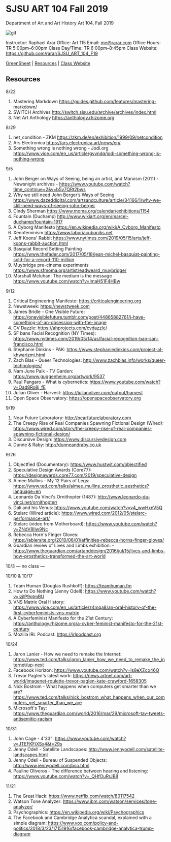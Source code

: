 **SJSU ART 104 Fall 2019**
======================
Department of Art and Art History
Art 104, Fall 2019

![gif](https://media.giphy.com/media/3xz2BXTRi2h8upl7dm/giphy.gif)

Instructor: Raphael Arar
Office: Art 115
Email: me@rarar.com
Office Hours: TR 5:00pm–6:00pm
Class Day/Time: TR 6:00pm–8:45pm
Class Website: https://github.com/rarar/SJSU_ART_104_F19

[GreenSheet](https://github.com/rarar/SJSU_ART_104_F19/blob/master/greensheet.md)
| [Resources](https://github.com/rarar/SJSU_ART_104_S18/blob/master/resources.md)
| [Class Website](https://github.com/rarar/SJSU_ART_104_F19)

Resources
---------
8/22
1. Mastering Markdown https://guides.github.com/features/mastering-markdown/
2. SWITCH Archives http://switch.sjsu.edu/archive/archives/index.html
3. Net Art Anthology https://anthology.rhizome.org

8/29
1. net_condition - ZKM https://zkm.de/en/exhibition/1999/09/netcondition
2. Ars Electronica https://ars.electronica.art/news/en/
3. Something wrong is nothing wrong - Jodi.org https://www.vice.com/en_us/article/gvvndq/jodi-something-wrong-is-nothing-wrong

9/5
1. John Berger on Ways of Seeing, being an artist, and Marxism (2011) - Newsnight archives - https://www.youtube.com/watch?time_continue=2&v=b5y7QRt2bws
2. Why we still need John Berger’s Ways of Seeing https://www.dazeddigital.com/artsandculture/article/34166/1/why-we-still-need-ways-of-seeing-john-berger
3. Cindy Sherman https://www.moma.org/calendar/exhibitions/1154
4. Fountain (Duchamp) http://www.wikiart.org/en/marcel-duchamp/fountain-1917
5. A Cyborg Manifesto https://en.wikipedia.org/wiki/A_Cyborg_Manifesto
6. Xenofeminism https://www.laboriacuboniks.net
7. Jeff Koons' Rabbit https://www.nytimes.com/2019/05/15/arts/jeff-koons-rabbit-auction.html
8. Basquiat Record Setting Painting https://www.thefader.com/2017/05/18/jean-michel-basquiat-painting-sold-for-a-record-110-million
9. Muybridge pre-cinema experiments https://www.sfmoma.org/artist/eadweard_muybridge/
10. Marshall Mcluhan: The medium is the message https://www.youtube.com/watch?v=ImaH51F4HBw

9/12
1. Critical Engineering Manifesto: https://criticalengineering.org
2. Newstweek: https://newstweek.com
3. James Bridle - One Visible Future: https://onevisiblefuture.tumblr.com/post/44865882761/i-have-something-of-an-obsession-with-the-image
4. CV Dazzle: https://ahprojects.com/cvdazzle/
5. SF bans Facial Recognition (NY Times): https://www.nytimes.com/2019/05/14/us/facial-recognition-ban-san-francisco.html
6. Stephanie Dinkins - PAK: https://www.stephaniedinkins.com/project-al-khwarizmi.html
7. Zach Blas - Queer Technologies: http://www.zachblas.info/works/queer-technologies/
8. Nam June Paik - TV Garden: https://www.guggenheim.org/artwork/9537
9. Paul Pangaro - What is cybernetics: https://www.youtube.com/watch?v=Oad8Ro8j_fE
10. Julian Oliver - Harvest: https://julianoliver.com/output/harvest
11. Open Space Observatory: https://openspaceobservatory.org

9/19
1. Near Future Laboratory: http://nearfuturelaboratory.com
2. The Creepy Rise of Real Companies Spawning Fictional Design (Wired): https://www.wired.com/story/the-creepy-rise-of-real-companies-spawning-fictional-design/
3. Discursive Design: https://www.discursivedesign.com
4. Dunne & Raby: http://dunneandraby.co.uk

9/26
1. Objectfied (Documentary): https://www.hustwit.com/objectified
2. Speculative Design Awards (Core77): https://designawards.core77.com/2019/speculative-design
3. Aimee Mullins - My 12 Pairs of Legs: https://www.ted.com/talks/aimee_mullins_prosthetic_aesthetics?language=en
4. Leonardo Da Vinci's Ornithopter (1487): http://www.leonardo-da-vinci.net/ornithopter/
5. Dali and his Venus: https://www.youtube.com/watch?v=v4_wwHxnV5Q
6. Stelarc (Wired article): https://www.wired.com/2012/05/stelarc-performance-art/
7. Stelarc (video from Motherboard): https://www.youtube.com/watch?v=ZNdV8Ilw9Nc
8. Rebecca Horn's Finger Gloves: https://ablersite.org/2010/06/01/affinities-rebecca-horns-finger-gloves/
9. Guardian review of Lives and Limbs exhibition: - https://www.theguardian.com/artanddesign/2016/jul/15/lives-and-limbs-how-prosthetics-transformed-the-art-world

10/3
— no class —

10/10 & 10/17
1. Team Human (Douglas Rushkoff): https://teamhuman.fm
2. How to Do Nothing (Jenny Odell): https://www.youtube.com/watch?v=izjlP9qtmBU
3. VNS Matrix Oral History: https://www.vice.com/en_us/article/z4mqa8/an-oral-history-of-the-first-cyberfeminists-vns-matrix
4. A Cyberfeminist Manifesto for the 21st Century: https://anthology.rhizome.org/a-cyber-feminist-manifesto-for-the-21st-century
5. Mozilla IRL Podcast: https://irlpodcast.org

10/24
1. Jaron Lanier - How we need to remake the Internet: https://www.ted.com/talks/jaron_lanier_how_we_need_to_remake_the_internet/up-next
2. Facebook Horizon: https://www.youtube.com/watch?v=Is8eXZco46Q
3. Trevor Paglen's latest work: https://news.artnet.com/art-world/imagenet-roulette-trevor-paglen-kate-crawford-1658305
4. Nick Bostrom - What happens when computers get smarter than we are? https://www.ted.com/talks/nick_bostrom_what_happens_when_our_computers_get_smarter_than_we_are
5. Microsoft's Tay: https://www.theguardian.com/world/2016/mar/29/microsoft-tay-tweets-antisemitic-racism

10/31
1. John Cage - 4'33": https://www.youtube.com/watch?v=JTEFKFiXSx4&t=29s
2. Jenny Odell - Satellite Landscapes: http://www.jennyodell.com/satellite-landscapes.html
3. Jenny Odell - Bureau of Suspended Objects: http://www.jennyodell.com/bso.html
4. Pauline Oliveros - The difference between hearing and listening: https://www.youtube.com/watch?v=_QHfOuRrJB8

11/21
1. The Great Hack: https://www.netflix.com/watch/80117542
2. Watson Tone Analyzer: https://www.ibm.com/watson/services/tone-analyzer/
3. Psychographics: https://en.wikipedia.org/wiki/Psychographics
4. The Facebook and Cambridge Analytica scandal, explained with a simple diagram: https://www.vox.com/policy-and-politics/2018/3/23/17151916/facebook-cambridge-analytica-trump-diagram
